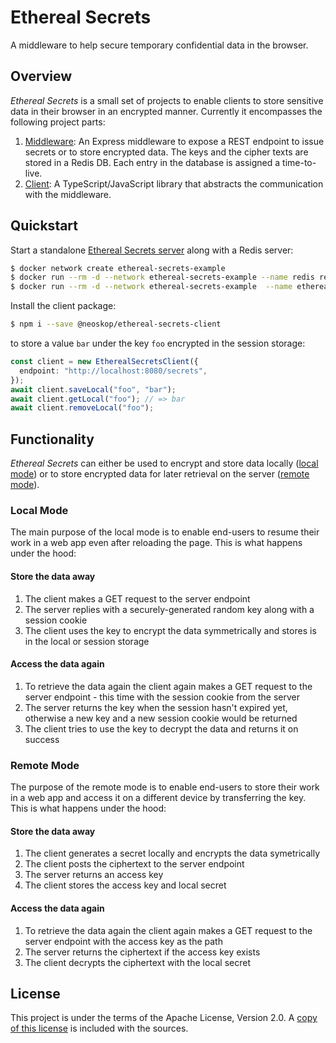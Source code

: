 # Ethereal Secrets

A middleware to help secure temporary confidential data in the browser.

## Overview

_Ethereal Secrets_ is a small set of projects to enable clients to store sensitive data in their browser in an encrypted manner. Currently it encompasses the following project parts:

1. [Middleware](./middleware): An Express middleware to expose a REST endpoint to issue secrets or to store encrypted data. The keys and the cipher texts are stored in a Redis DB. Each entry in the database is assigned a time-to-live.
3. [Client](./client): A TypeScript/JavaScript library that abstracts the communication with the middleware.

## Quickstart

Start a standalone [Ethereal Secrets server](./server) along with a Redis server:

```sh
$ docker network create ethereal-secrets-example
$ docker run --rm -d --network ethereal-secrets-example --name redis redis
$ docker run --rm -d --network ethereal-secrets-example  --name ethereal-secrets-server -p 8080:8080 neoskop/ethereal-secrets-server
```

Install the client package:

```sh
$ npm i --save @neoskop/ethereal-secrets-client
```

to store a value `bar` under the key `foo` encrypted in the session storage:

```typescript
const client = new EtherealSecretsClient({
  endpoint: "http://localhost:8080/secrets",
});
await client.saveLocal("foo", "bar");
await client.getLocal("foo"); // => bar
await client.removeLocal("foo");
```

## Functionality

_Ethereal Secrets_ can either be used to encrypt and store data locally ([local mode](#local-mode)) or to store encrypted data for later retrieval on the server ([remote mode](#remote-mode)).

### Local Mode

The main purpose of the local mode is to enable end-users to resume their work in a web app even after reloading the page. This is what happens under the hood:

#### Store the data away

1. The client makes a GET request to the server endpoint
2. The server replies with a securely-generated random key along with a session cookie
3. The client uses the key to encrypt the data symmetrically and stores is in the local or session storage

#### Access the data again

1. To retrieve the data again the client again makes a GET request to the server endpoint - this time with the session cookie from the server
2. The server returns the key when the session hasn't expired yet, otherwise a new key and a new session cookie would be returned
3. The client tries to use the key to decrypt the data and returns it on success

### Remote Mode

The purpose of the remote mode is to enable end-users to store their work in a web app and access it on a different device by transferring the key. This is what happens under the hood:

#### Store the data away

1. The client generates a secret locally and encrypts the data symetrically
2. The client posts the ciphertext to the server endpoint
3. The server returns an access key
4. The client stores the access key and local secret

#### Access the data again

1. To retrieve the data again the client again makes a GET request to the server endpoint with the access key as the path
2. The server returns the ciphertext if the access key exists
3. The client decrypts the ciphertext with the local secret

## License

This project is under the terms of the Apache License, Version 2.0. A [copy of this license](LICENSE) is included with the sources.
